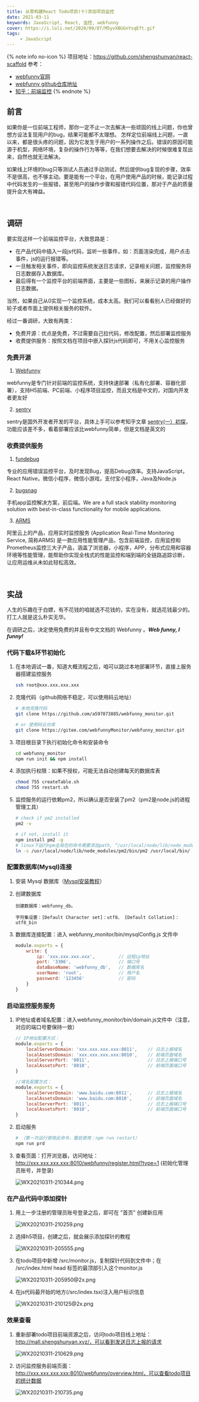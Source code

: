 ```yaml
---
title: 从零构建React Todo项目(十)添加项目监控
date: 2021-03-11
keywords: JavaScript, React, 监控, webfunny
cover: https://i.loli.net/2020/09/07/M5yvXBUGnYsqEft.gif
tags:
     - JavaScript
---
```


{% note info no-icon %}
项目地址：https://github.com/shengshunyan/react-scaffold
参考：
 - [webfunny官网](https://www.webfunny.cn/home.html)
 - [webfunny github仓库地址](https://github.com/a597873885/webfunny_monitor)
 - [知乎：前端监控](https://www.zhihu.com/question/29953354)
{% endnote %}


## 前言

如果你是一位前端工程师，那你一定不止一次去解决一些顽固的线上问题，你也曾想方设法复现用户的bug，结果可能都不太理想。 怎样定位前端线上问题，一直以来，都是很头疼的问题，因为它发生于用户的一系列操作之后。错误的原因可能源于机型，网络环境，复杂的操作行为等等，在我们想要去解决的时候很难复现出来，自然也就无法解决。

如果线上环境的bug只等测试人员通过手动测试，然后提供bug复现的步骤，效率不是很高，也不够主动。要是能有一个平台，在用户使用产品的时候，能记录过程中代码发生的一些报错，甚至用户的操作步骤和报错代码位置，那对于产品的质量提升会大有裨益。

<br/>


## 调研

要实现这样一个前端监控平台，大致思路是：
 - 在产品代码中插入一段js代码，监听一些事件，如：页面渲染完成，用户点击事件，js的运行报错等。
 - 一旦触发相关事件，即向监控系统发送日志请求，记录相关问题，监控服务将日志数据存入数据库。
 - 最后得有一个监控平台的前端界面，主要是一些图标，来展示记录的用户操作日志数据。

当然，如果自己从0实现一个监控系统，成本太高。我们可以看看别人已经做好的轮子或者市面上提供相关服务的软件。

经过一番调研，大致有两类：
 - 免费开源：优点是免费，不过需要自己拉代码，修改配置，然后部署监控服务
 - 收费提供服务：按照文档在项目中嵌入探针js代码即可，不用关心监控服务

### 免费开源

1. [Webfunny](https://www.webfunny.cn/)

  webfunny是专门针对前端的监控系统，支持快速部署（私有化部署、容器化部署），支持H5前端、PC前端、小程序项目监控，而且文档是中文的，对国内开发者更友好

2. [sentry](https://docs.sentry.io/)

  sentry是国外开发者开发的平台，具体上手可以参考知乎文章 [sentry(一）初探](https://zhuanlan.zhihu.com/p/210765546)，功能应该差不多，看着部署应该比webfunny简单，但是文档是英文的

### 收费提供服务

1. [fundebug](https://www.fundebug.com/)

  专业的应用错误监控平台，及时发现Bug，提高Debug效率。支持JavaScript，React Native，微信小程序，微信小游戏，支付宝小程序，Java及Node.js

2. [bugsnag](https://www.bugsnag.com/)

  手机app监控解决方案，前后端。We are a full stack stability monitoring solution with best-in-class functionality for mobile applications.

3. [ARMS](https://www.aliyun.com/product/arms?spm=5176.19720258.J_8058803260.640.7b812c4askXztu)

  阿里云上的产品，应用实时监控服务 (Application Real-Time Monitoring Service, 简称ARMS) 是一款应用性能管理产品，包含前端监控，应用监控和Prometheus监控三大子产品，涵盖了浏览器，小程序，APP，分布式应用和容器环境等性能管理，能帮助你实现全栈式的性能监控和端到端的全链路追踪诊断， 让应用运维从未如此轻松高效。

<br/>


## 实战

人生的乐趣在于白嫖，有不花钱的咱就选不花钱的，实在没有，就选花钱最少的。打工人就是这么朴实无华。

在调研之后，决定使用免费的并且有中文文档的 Webfunny 。***Web funny, I funny!***

### 代码下载&环节初始化

1. 在本地调试一番，知道大概流程之后，咱可以跳过本地部署环节，直接上服务器搭建监控服务

    ```bash
    ssh root@xxx.xxx.xxx.xxx
    ```

2. 克隆代码（github网络不稳定，可以使用码云地址）

    ```bash
    # 本地克隆代码
    git clone https://github.com/a597873885/webfunny_monitor.git

    # or 使用码云仓库
    git clone https://gitee.com/webfunnyMonitor/webfunny_monitor.git
    ```

3. 项目根目录下执行初始化命令和安装命令

    ```bash
    cd webfunny_monitor
    npm run init && npm install
    ```

4. 添加执行权限：如果不授权，可能无法自动创建每天的数据库表

    ```bash
    chmod 755 createTable.sh
    chmod 755 restart.sh
    ```

5. 监控服务的运行依赖pm2，所以确认是否安装了pm2（pm2是node.js的进程管理工具）

    ```bash
    # check if pm2 installed
    pm2 -v

    # if not, install it
    npm install pm2 -g
    # linux下运行npm全局包的命令需要添加path, “/usr/local/node/lib/node_modules/pm2/bin/pm2”是全局包安装的位置，可能会有差异
    ln -s /usr/local/node/lib/node_modules/pm2/bin/pm2 /usr/local/bin/ 
    ```



### 配置数据库(Mysql)连接

1. 安装 Mysql 数据库（[Mysql安装教程](https://www.cnblogs.com/warm-stranger/p/10333348.html)）

2. 创建数据库

    ```
    创建数据库：webfunny_db。

    字符集设置：[Default Character set]：utf8、 [Default Collation]：utf8_bin
    ```

3. 数据库连接配置：进入 webfunny_monitor/bin/mysqlConfig.js 文件中

    ```JavaScript
    module.exports = {
        write: {
            ip: 'xxx.xxx.xxx.xxx',         // 远程ip地址
            port: '3306',                  // 端口号
            dataBaseName: 'webfunny_db',   // 数据库名
            userName: 'root',              // 用户名
            password: '123456'             // 密码
        }
    }
    ```

### 启动监控服务服务

1. IP地址或者域名配置：进入webfunny_monitor/bin/domain.js文件中（注意，对应的端口号要保持一致）

    ```JavaScript
    // IP地址配置方式：
    module.exports = {
        localServerDomain: 'xxx.xxx.xxx.xxx:8011',    // 日志上报域名
        localAssetsDomain: 'xxx.xxx.xxx.xxx:8010',    // 前端页面域名
        localServerPort: '8011',                      // 日志上报端口号
        localAssetsPort: '8010',                      // 前端页面端口号
    }

    //域名配置方式：
    module.exports = {
        localServerDomain: 'www.baidu.com:8011',      // 日志上报域名
        localAssetsDomain: 'www.baidu.com:8010',      // 前端页面域名
        localServerPort: '8011',                      // 日志上报端口号
        localAssetsPort: '8010',                      // 前端页面端口号
    }
    ```

2. 启动服务

    ```bash
    # （第一次运行使用此命令，重启使用：npm run restart）
    npm run prd
    ```

3. 查看页面：打开浏览器，访问地址：http://xxx.xxx.xxx.xxx:8010/webfunny/register.html?type=1 (初始化管理员账号，并登录)

    ![WX20210311-210344.png](https://i.loli.net/2021/03/11/LBugkxWAV75IvrZ.png)

### 在产品代码中添加探针

1. 用上一步注册的管理员账号登录之后，即可在 "首页" 创建新应用

    ![WX20210311-210259.png](https://i.loli.net/2021/03/11/4albYo7IQrJVn3F.png)

2. 选择h5项目，创建之后，就会展示添加探针的教程

    ![WX20210311-205555.png](https://i.loli.net/2021/03/11/9YpCrzen8QZwf6h.png)

3. 在todo项目中新增 /src/monitor.js，复制探针代码到文件中；在 /src/index.html head 标签的最顶部引入这个monitor.js

    ![WX20210311-205950@2x.png](https://i.loli.net/2021/03/11/huOfagilZdMKeUX.png)

4. 在js代码最开始的地方(/src/index.tsx)注入用户标识信息

    ![WX20210311-210125@2x.png](https://i.loli.net/2021/03/11/cBs6k1hHbJERDS3.png)

### 效果查看

1. 重新部署todo项目前端资源之后，访问todo项目线上地址：http://mall.shengshunyan.xyz/，可以看到发送日志上报的请求

    ![WX20210311-210629.png](https://i.loli.net/2021/03/11/mARyVDUX2M9CpTe.png)

2. 访问监控服务前端页面：http://xxx.xxx.xxx.xxx:8010/webfunny/overview.html，可以查看todo项目的统计数据

    ![WX20210311-210735.png](https://i.loli.net/2021/03/11/AMwli81qC2SfJHa.png)



